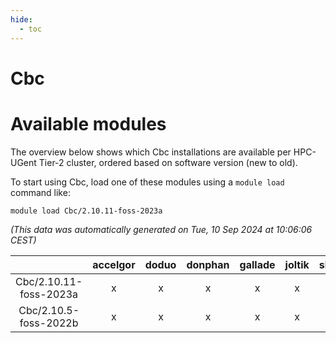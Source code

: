 ```yaml
---
hide:
  - toc
---
```


Cbc
===

# Available modules


The overview below shows which Cbc installations are available per HPC-UGent Tier-2 cluster, ordered based on software version (new to old).

To start using Cbc, load one of these modules using a `module load` command like:

```shell
module load Cbc/2.10.11-foss-2023a
```

*(This data was automatically generated on Tue, 10 Sep 2024 at 10:06:06 CEST)*  

| |accelgor|doduo|donphan|gallade|joltik|shinx|skitty|
| :---: | :---: | :---: | :---: | :---: | :---: | :---: | :---: |
|Cbc/2.10.11-foss-2023a|x|x|x|x|x|x|x|
|Cbc/2.10.5-foss-2022b|x|x|x|x|x|-|x|
